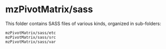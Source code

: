 # mzPivotMatrix/sass

This folder contains SASS files of various kinds, organized in sub-folders:

    mzPivotMatrix/sass/etc
    mzPivotMatrix/sass/src
    mzPivotMatrix/sass/var
